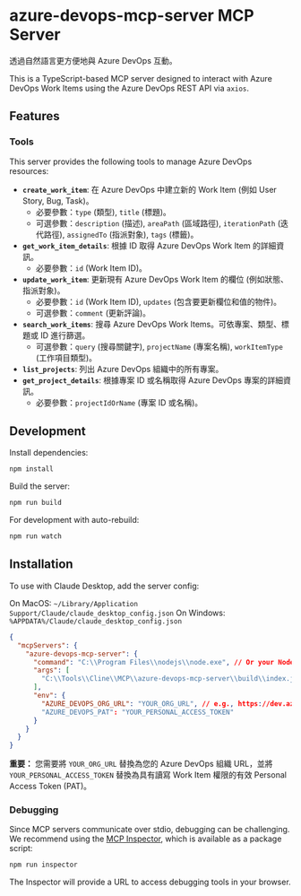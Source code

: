 # azure-devops-mcp-server MCP Server

透過自然語言更方便地與 Azure DevOps 互動。

This is a TypeScript-based MCP server designed to interact with Azure DevOps Work Items using the Azure DevOps REST API via `axios`.

## Features

### Tools

This server provides the following tools to manage Azure DevOps resources:

- **`create_work_item`**: 在 Azure DevOps 中建立新的 Work Item (例如 User Story, Bug, Task)。
  - 必要參數：`type` (類型), `title` (標題)。
  - 可選參數：`description` (描述), `areaPath` (區域路徑), `iterationPath` (迭代路徑), `assignedTo` (指派對象), `tags` (標籤)。
- **`get_work_item_details`**: 根據 ID 取得 Azure DevOps Work Item 的詳細資訊。
  - 必要參數：`id` (Work Item ID)。
- **`update_work_item`**: 更新現有 Azure DevOps Work Item 的欄位 (例如狀態、指派對象)。
  - 必要參數：`id` (Work Item ID), `updates` (包含要更新欄位和值的物件)。
  - 可選參數：`comment` (更新評論)。
- **`search_work_items`**: 搜尋 Azure DevOps Work Items。可依專案、類型、標題或 ID 進行篩選。
  - 可選參數：`query` (搜尋關鍵字), `projectName` (專案名稱), `workItemType` (工作項目類型)。
- **`list_projects`**: 列出 Azure DevOps 組織中的所有專案。
- **`get_project_details`**: 根據專案 ID 或名稱取得 Azure DevOps 專案的詳細資訊。
  - 必要參數：`projectIdOrName` (專案 ID 或名稱)。

## Development

Install dependencies:
```bash
npm install
```

Build the server:
```bash
npm run build
```

For development with auto-rebuild:
```bash
npm run watch
```

## Installation

To use with Claude Desktop, add the server config:

On MacOS: `~/Library/Application Support/Claude/claude_desktop_config.json`
On Windows: `%APPDATA%/Claude/claude_desktop_config.json`

```json
{
  "mcpServers": {
    "azure-devops-mcp-server": {
      "command": "C:\\Program Files\\nodejs\\node.exe", // Or your Node.js path
      "args": [
        "C:\\Tools\\Cline\\MCP\\azure-devops-mcp-server\\build\\index.js" // Adjust path if needed
      ],
      "env": {
        "AZURE_DEVOPS_ORG_URL": "YOUR_ORG_URL", // e.g., https://dev.azure.com/YourOrganizationName
        "AZURE_DEVOPS_PAT": "YOUR_PERSONAL_ACCESS_TOKEN"
      }
    }
  }
}
```

**重要：** 您需要將 `YOUR_ORG_URL` 替換為您的 Azure DevOps 組織 URL，並將 `YOUR_PERSONAL_ACCESS_TOKEN` 替換為具有讀寫 Work Item 權限的有效 Personal Access Token (PAT)。

### Debugging

Since MCP servers communicate over stdio, debugging can be challenging. We recommend using the [MCP Inspector](https://github.com/modelcontextprotocol/inspector), which is available as a package script:

```bash
npm run inspector
```

The Inspector will provide a URL to access debugging tools in your browser.
